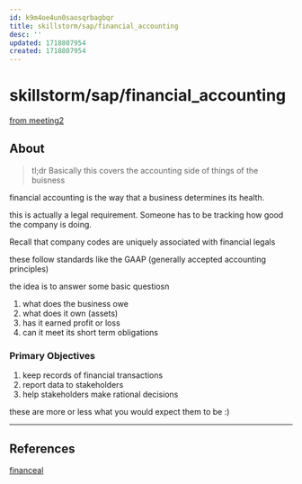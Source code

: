 ```yaml
---
id: k9m4oe4un0saosqrbagbqr
title: skillstorm/sap/financial_accounting
desc: ''
updated: 1718807954
created: 1718807954
---
```

# skillstorm/sap/financial_accounting

[from meeting2](./skillstorm/meeting2.md)

## About


> tl;dr Basically this covers the accounting side
> of things of the buisness

financial accounting is the way that a business determines 
its health.

this is actually a legal requirement. Someone has to be tracking
how good the company is doing.

Recall that company codes are uniquely associated with financial legals


these follow standards like the GAAP (generally accepted accounting principles)


the idea is to answer some basic questiosn

1. what does the business owe
2. what does it own (assets)
3. has it earned profit or loss
4. can it meet its short term obligations

### Primary Objectives

1. keep records of financial transactions
2. report data to stakeholders
3. help stakeholders make rational decisions

these are more or less what you would expect them to be :)


---

## References

[financeal](./skillstorm/sap/financialAccounting.md)
